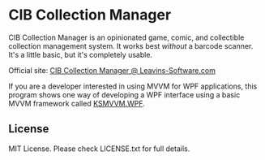 # CIB Collection Manager
CIB Collection Manager is an opinionated game, comic, and collectible collection management system. It works best *without* a barcode scanner. It's a little basic, but it's completely usable. 

Official site: [CIB Collection Manager @ Leavins-Software.com](http://www.leavins-software.com/collection/)

If you are a developer interested in using MVVM for WPF applications, this program shows one way of developing a WPF interface using a basic MVVM framework called [KSMVVM.WPF](https://github.com/dustinleavins/ksmvvm.wpf).

## License
MIT License. Please check LICENSE.txt for full details.
